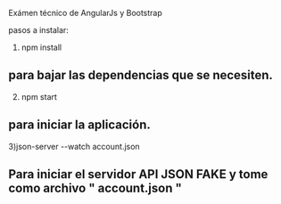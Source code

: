 Exámen técnico de AngularJs y Bootstrap

pasos a instalar: 
1) npm install
## para bajar las dependencias que se necesiten.
2) npm start
## para iniciar la aplicación.
3)json-server --watch account.json
## Para iniciar el servidor API JSON FAKE y tome como archivo " account.json "
